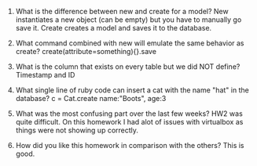 1. What is the difference between new and create for a model?
New instantiates a new object (can be empty) but you have to manually go save it.
Create creates a model and saves it to the database. 

2. What command combined with new will emulate the same behavior as create?
create(attribute=something){}.save

3. What is the column that exists on every table but we did NOT define?
Timestamp and ID

4. What single line of ruby code can insert a cat with the name "hat" in the database?
c = Cat.create name:"Boots", age:3

5. What was the most confusing part over the last few weeks?
HW2 was quite difficult. On this homework I had alot of issues with virtualbox as things were not showing up correctly.

6. How did you like this homework in comparison with the others?
This is good. 